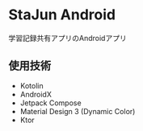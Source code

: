 # StaJun Android
学習記録共有アプリのAndroidアプリ
## 使用技術
- Kotolin
- AndroidX
- Jetpack Compose
- Material Design 3 (Dynamic Color)
- Ktor
